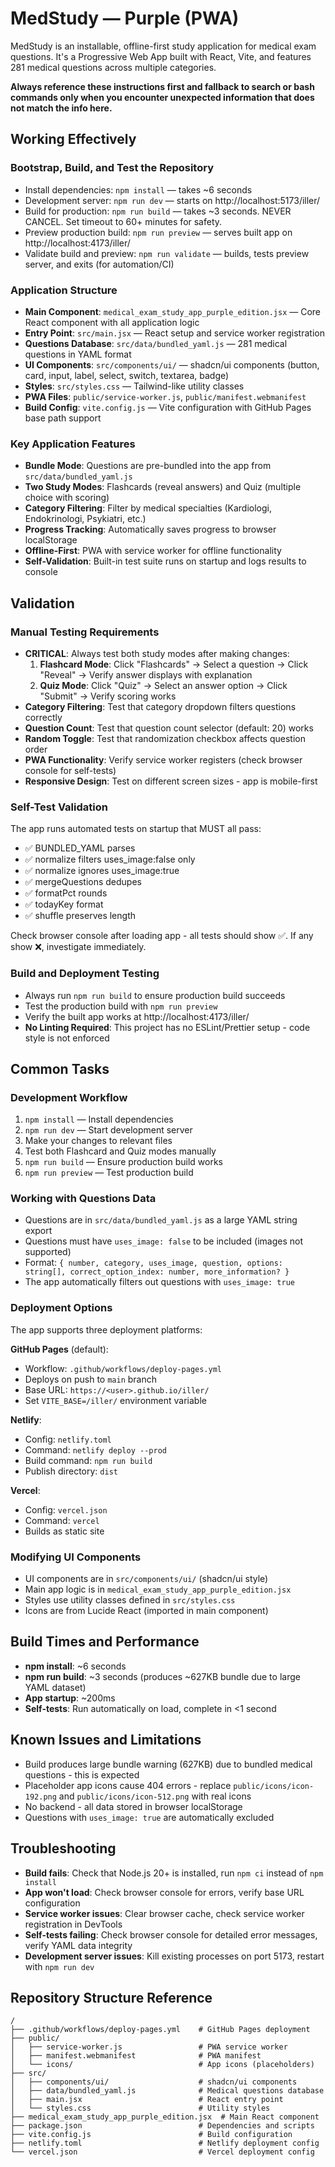 # MedStudy — Purple (PWA)

MedStudy is an installable, offline-first study application for medical exam questions. It's a Progressive Web App built with React, Vite, and features 281 medical questions across multiple categories.

**Always reference these instructions first and fallback to search or bash commands only when you encounter unexpected information that does not match the info here.**

## Working Effectively

### Bootstrap, Build, and Test the Repository
- Install dependencies: `npm install` — takes ~6 seconds
- Development server: `npm run dev` — starts on http://localhost:5173/iller/
- Build for production: `npm run build` — takes ~3 seconds. NEVER CANCEL. Set timeout to 60+ minutes for safety.
- Preview production build: `npm run preview` — serves built app on http://localhost:4173/iller/
- Validate build and preview: `npm run validate` — builds, tests preview server, and exits (for automation/CI)

### Application Structure
- **Main Component**: `medical_exam_study_app_purple_edition.jsx` — Core React component with all application logic
- **Entry Point**: `src/main.jsx` — React setup and service worker registration
- **Questions Database**: `src/data/bundled_yaml.js` — 281 medical questions in YAML format
- **UI Components**: `src/components/ui/` — shadcn/ui components (button, card, input, label, select, switch, textarea, badge)
- **Styles**: `src/styles.css` — Tailwind-like utility classes
- **PWA Files**: `public/service-worker.js`, `public/manifest.webmanifest`
- **Build Config**: `vite.config.js` — Vite configuration with GitHub Pages base path support

### Key Application Features
- **Bundle Mode**: Questions are pre-bundled into the app from `src/data/bundled_yaml.js`
- **Two Study Modes**: Flashcards (reveal answers) and Quiz (multiple choice with scoring)
- **Category Filtering**: Filter by medical specialties (Kardiologi, Endokrinologi, Psykiatri, etc.)
- **Progress Tracking**: Automatically saves progress to browser localStorage
- **Offline-First**: PWA with service worker for offline functionality
- **Self-Validation**: Built-in test suite runs on startup and logs results to console

## Validation

### Manual Testing Requirements
- **CRITICAL**: Always test both study modes after making changes:
  1. **Flashcard Mode**: Click "Flashcards" → Select a question → Click "Reveal" → Verify answer displays with explanation
  2. **Quiz Mode**: Click "Quiz" → Select an answer option → Click "Submit" → Verify scoring works
- **Category Filtering**: Test that category dropdown filters questions correctly
- **Question Count**: Test that question count selector (default: 20) works
- **Random Toggle**: Test that randomization checkbox affects question order
- **PWA Functionality**: Verify service worker registers (check browser console for self-tests)
- **Responsive Design**: Test on different screen sizes - app is mobile-first

### Self-Test Validation
The app runs automated tests on startup that MUST all pass:
- ✅ BUNDLED_YAML parses
- ✅ normalize filters uses_image:false only  
- ✅ normalize ignores uses_image:true
- ✅ mergeQuestions dedupes
- ✅ formatPct rounds
- ✅ todayKey format
- ✅ shuffle preserves length

Check browser console after loading app - all tests should show ✅. If any show ❌, investigate immediately.

### Build and Deployment Testing
- Always run `npm run build` to ensure production build succeeds
- Test the production build with `npm run preview` 
- Verify the built app works at http://localhost:4173/iller/
- **No Linting Required**: This project has no ESLint/Prettier setup - code style is not enforced

## Common Tasks

### Development Workflow
1. `npm install` — Install dependencies
2. `npm run dev` — Start development server
3. Make your changes to relevant files
4. Test both Flashcard and Quiz modes manually
5. `npm run build` — Ensure production build works
6. `npm run preview` — Test production build

### Working with Questions Data
- Questions are in `src/data/bundled_yaml.js` as a large YAML string export
- Questions must have `uses_image: false` to be included (images not supported)
- Format: `{ number, category, uses_image, question, options: string[], correct_option_index: number, more_information? }`
- The app automatically filters out questions with `uses_image: true`

### Deployment Options
The app supports three deployment platforms:

**GitHub Pages** (default):
- Workflow: `.github/workflows/deploy-pages.yml`
- Deploys on push to `main` branch
- Base URL: `https://<user>.github.io/iller/`
- Set `VITE_BASE=/iller/` environment variable

**Netlify**:
- Config: `netlify.toml`
- Command: `netlify deploy --prod`
- Build command: `npm run build`
- Publish directory: `dist`

**Vercel**:
- Config: `vercel.json`
- Command: `vercel`
- Builds as static site

### Modifying UI Components
- UI components are in `src/components/ui/` (shadcn/ui style)
- Main app logic is in `medical_exam_study_app_purple_edition.jsx`
- Styles use utility classes defined in `src/styles.css`
- Icons are from Lucide React (imported in main component)

## Build Times and Performance
- **npm install**: ~6 seconds
- **npm run build**: ~3 seconds (produces ~627KB bundle due to large YAML dataset)
- **App startup**: ~200ms
- **Self-tests**: Run automatically on load, complete in <1 second

## Known Issues and Limitations
- Build produces large bundle warning (627KB) due to bundled medical questions - this is expected
- Placeholder app icons cause 404 errors - replace `public/icons/icon-192.png` and `public/icons/icon-512.png` with real icons
- No backend - all data stored in browser localStorage
- Questions with `uses_image: true` are automatically excluded

## Troubleshooting
- **Build fails**: Check that Node.js 20+ is installed, run `npm ci` instead of `npm install`
- **App won't load**: Check browser console for errors, verify base URL configuration
- **Service worker issues**: Clear browser cache, check service worker registration in DevTools
- **Self-tests failing**: Check browser console for detailed error messages, verify YAML data integrity
- **Development server issues**: Kill existing processes on port 5173, restart with `npm run dev`

## Repository Structure Reference
```
/
├── .github/workflows/deploy-pages.yml    # GitHub Pages deployment
├── public/
│   ├── service-worker.js                 # PWA service worker
│   ├── manifest.webmanifest              # PWA manifest
│   └── icons/                            # App icons (placeholders)
├── src/
│   ├── components/ui/                    # shadcn/ui components
│   ├── data/bundled_yaml.js              # Medical questions database
│   ├── main.jsx                          # React entry point
│   └── styles.css                        # Utility styles
├── medical_exam_study_app_purple_edition.jsx  # Main React component
├── package.json                          # Dependencies and scripts
├── vite.config.js                        # Build configuration
├── netlify.toml                          # Netlify deployment config
└── vercel.json                           # Vercel deployment config
```
